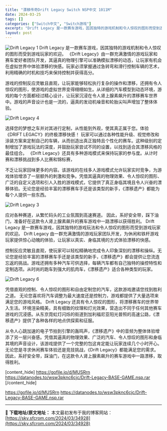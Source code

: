 ```yaml
---
title: "漂移传奇Drift Legacy Switch NSP中文 1011M"
date: 2024-03-25
tags: []
categories: ["Switch中文", "Switch游戏"]
excerpt: "Drift Legacy 是一款赛车游戏，因其独特的游戏机制和令人惊叹的图形而受到游戏玩家的欢迎。 《Drift Legacy》由一群充满激情的游戏玩家和赛车爱好者团队开发，其逼真的物理引擎可以准确模拟漂移的动态，让玩家有机会在虚拟世界中体验漂移的快感。玩家必须掌握通过急转弯和滑行控制车辆的艺术，利&hellip;"
layout: post
---
```


<img class="aligncenter" src="https://sky.sfcrom.com/wp-content/uploads/2024/03/20240329094553-c1bc6.jpeg" alt="Drift Legacy 1" />
Drift Legacy 是一款赛车游戏，因其独特的游戏机制和令人惊叹的图形而受到游戏玩家的欢迎。 《Drift Legacy》由一群充满激情的游戏玩家和赛车爱好者团队开发，其逼真的物理引擎可以准确模拟漂移的动态，让玩家有机会在虚拟世界中体验漂移的快感。玩家必须掌握通过急转弯和滑行控制车辆的艺术，利用精确的时机和技巧来保持控制并获得高分。

游戏的控制反应灵敏且直观，让玩家能够轻松执行复杂的操作和漂移，还拥有令人惊叹的图形，使游戏的虚拟世界变得栩栩如生。从详细的汽车模型到动态环境，游戏的每个方面都经过精心设计，让玩家沉浸在令人肾上腺素飙升的漂移赛车世界中。游戏的声音设计也是一流的，逼真的发动机噪音和轮胎尖叫声增加了整体体验。

<img src="https://sky.sfcrom.com/wp-content/uploads/2024/03/20240329094555-7ced0.jpeg" alt="Drift Legacy 4" />

选择您的梦想之车并对其进行定制，从性能到外观，使其真正属于您。体验《DRIFT LEGACY》的终极漂移快感！
玩家可以通过各种性能升级、视觉修改和涂装方案来定制自己的车辆，从而创造出真正独特且个性化的赛车。这种级别的定制增加了游戏玩法的深度，并鼓励玩家尝试不同的设置，以找到适合其漂移风格的最佳组合。 《Drift Legacy》还具有多种游戏模式来保持玩家的参与度。从计时赛和漂移挑战到多人比赛和锦标赛，

不乏让玩家回味更多的内容。该游戏的在线多人游戏模式允许玩家实时竞争，为游戏体验增添了一层额外的刺激和竞争。凭借其逼真的物理效果、令人惊叹的图形、广泛的自定义选项和引人入胜的游戏模式，它提供了真正身临其境且令人兴奋的漂移体验。无论您是经验丰富的漂移赛车手还是该类型的新手，《漂移遗产》都能为每个人提供一些东西。

<img src="https://sky.sfcrom.com/wp-content/uploads/2024/03/20240329094556-cd26d.jpeg" alt="Drift Legacy 3" />

应对各种赛道，从繁忙码头的工业氛围到高速赛道。
因此，系好安全带，踩下油门，准备好在这款令人肾上腺素飙升的赛车游戏中一路漂移以获得胜利。 Drift Legacy 是一款赛车游戏，因其独特的游戏玩法和令人惊叹的图形而受到游戏玩家的欢迎。 Drift Legacy 由一群充满激情的游戏玩家团队开发，为休闲和铁杆游戏玩家提供惊心动魄的体验，让玩家以真实、身临其境的方式体验漂移的快感。

控制反应灵敏且直观，使玩家可以轻松精确地完成令人印象深刻的漂移和操纵。无论您是经验丰富的漂移赛车手还是该类型的新手，《漂移遗产》都会提供让您流连忘返的挑战。游戏还拥有多种汽车可供选择，每辆汽车都有自己独特的操控特性和定制选项。从时尚的跑车到强大的肌肉车，《漂移遗产》适合各种类型的玩家。

<img src="https://sky.sfcrom.com/wp-content/uploads/2024/03/20240329094556-4347a.jpeg" alt="Drift Legacy 6" />

凭借直观的控制、令人惊叹的图形和自由定制您的汽车，这款游戏邀请您找到胜利之道。
无论您喜欢将汽车调整为最大速度还是控制力，游戏都提供了大量选项来满足您的游戏风格。 Drift Legacy 还具有令人惊叹的图形，将漂移赛车的世界带入生活。环境渲染精美，具有细致的纹理和灯光效果，营造出不同于任何其他赛车游戏的沉浸感。从东京霓虹灯闪烁的街道到加利福尼亚阳光普照的高速公路，《漂移遗产》提供了各种各样的地点供探索和征服。

从令人心跳加速的电子节拍到引擎的轰鸣声，《漂移遗产》中的音频为整体体验增添了另一层兴奋感。凭借其逼真的物理效果、广泛的汽车、令人惊叹的图形和身临其境的声音设计，该游戏提供了一个完整的包这肯定能让玩家连续几个小时开心。无论您是寻求休闲赛车体验还是竞技挑战，《Drift Legacy》都能满足您的需求。因此，系好安全带，踩油门，在这款令人肾上腺素飙升的赛车游戏中一路漂移，取得胜利。

[content_hide]
https://gofile.io/d/MUSRrn
https://datanodes.to/wsw3pknc6cjc/Drift-Legacy-BASE-GAME.nsp.rar
[/content_hide]

<!--wechatfans start-->
https://gofile.io/d/MUSRrn
https://datanodes.to/wsw3pknc6cjc/Drift-Legacy-BASE-GAME.nsp.rar
<!--wechatfans end-->

---
📖 **下载地址/原文地址：** 本文最初发布于我的博客网站：[https://sky.sfcrom.com/2024/03/34928](https://sky.sfcrom.com/2024/03/34928)
